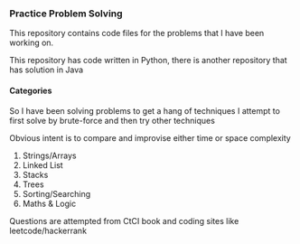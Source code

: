 ### Practice Problem Solving

This repository contains code files for the problems that I have been working on.

This repository has code written in Python, there is another repository that has solution in Java

#### Categories

So I have been solving problems to get a hang of techniques
I attempt to first solve by brute-force and then try other techniques

Obvious intent is to compare and improvise either time or space complexity

1. Strings/Arrays
2. Linked List
3. Stacks
4. Trees
5. Sorting/Searching
6. Maths & Logic

Questions are attempted from CtCI book and coding sites like leetcode/hackerrank

